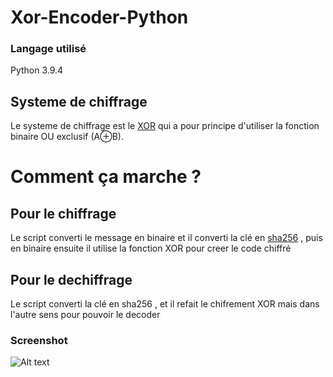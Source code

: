 # Xor-Encoder-Python
### Langage utilisé 
Python 3.9.4
## Systeme de chiffrage
Le systeme de chiffrage est le [XOR](https://fr.wikipedia.org/wiki/Fonction_OU_exclusif) qui a pour principe d'utiliser la fonction binaire OU exclusif (A⊕B).

# Comment ça marche ?
## Pour le chiffrage
Le script converti le message en binaire et il converti la clé en [sha256](https://fr.wikipedia.org/wiki/SHA-2) , puis en binaire ensuite il utilise la fonction XOR 
pour creer le code chiffré 
## Pour le dechiffrage
Le script converti la clé en sha256 , et il refait le chifrement XOR mais dans l'autre sens pour pouvoir le decoder
### Screenshot
![Alt text](https://www.zupimages.net/up/21/16/i2qp.png) 
